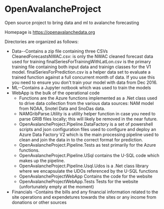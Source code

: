 # OpenAvalancheProject
Open source project to bring data and ml to avalanche forecasting

Homepage is https://openavalanchedata.org

Directories are organized as follows:
- Data--Contains a zip file containing three CSVs
    CleanedForecastsNWAC.csv: is only the NWAC cleaned forecast data used for training 
    finalSeriesForTrainingWithLatLon.csv is the primary training file containing both input data and trainign classes for the V1 model.
    finalSeriesForPrediction.csv is a helper data set to evaluate a trained function against a full concurrent month of data.  If you use this you need to ensure you don't train your model with data from Dec 2016.
- ML--Contains a Jupyter notbook which was used to train the models
- WebApp is the bulk of the operational code
    - Functions are the Azure functions implemented as a .Net class used to drive data collection from the various data sources: NAM model from NOAA, Snotel Data and SnoDas data.
    - NAMGribParse.Utility is a utility helper function in case you need to parse GRIB files locally; this will likely be removed in the near future.
    - OpenAvalancheProject.Pipeline.DataFactory is a set of powershell scripts and json configuration files used to configure and deploy an Azure Data Factory V2 which is the main processing pipeline used to clean and join the data in to the correct format for prediction.
    - OpenAvalancheProject.Pipeline.Tests as test primarily for the Azure functions.
    - OpenAvalancheProject.Pipeline.USql contains the U-SQL code which makes up the pipeline.
    - OpenAvalancheProject.Pipeline.Usql.Udos is a .Net class library where we encapsulate the UDOs referenced by the U-SQL functions
    - OpenAvalancheProjectWebApp Contains the code for the website
    - OpenAvalancheProjectWebApp.Tests Tests for the website (unfortunately empty at the moment)
- Financials 
    -Contains the bills and any financial information related to the site operations and expendetures towards the sites or any income from donations or other sources

